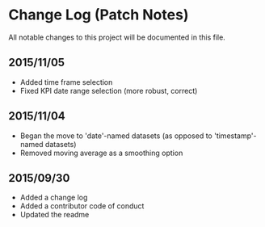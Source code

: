 # Change Log (Patch Notes)
All notable changes to this project will be documented in this file.

## 2015/11/05
- Added time frame selection
- Fixed KPI date range selection (more robust, correct)

## 2015/11/04
- Began the move to 'date'-named datasets (as opposed to 'timestamp'-named datasets)
- Removed moving average as a smoothing option

## 2015/09/30
- Added a change log
- Added a contributor code of conduct
- Updated the readme
